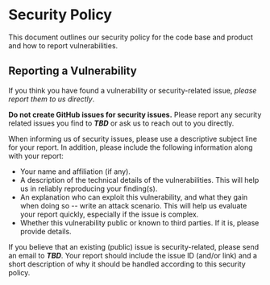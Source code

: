 # Security Policy

This document outlines our security policy for the code base and product and how to report vulnerabilities.

## Reporting a Vulnerability

If you think you have found a vulnerability or security-related issue, _please report them to us directly_.

**Do not create GitHub issues for security issues.** Please report any security related issues you find to **_TBD_** or ask us to reach out to you directly.

When informing us of security issues, please use a descriptive subject line for your report. In addition, please include the following information along with your report:

- Your name and affiliation (if any).
- A description of the technical details of the vulnerabilities. This will help us in reliably reproducing your finding(s).
- An explanation who can exploit this vulnerability, and what they gain when doing so -- write an attack scenario. This will help us evaluate your report quickly, especially if the issue is complex.
- Whether this vulnerability public or known to third parties. If it is, please provide details.

If you believe that an existing (public) issue is security-related, please send an email to **_TBD_**. Your report should include the issue ID (and/or link) and a short description of why it should be handled according to this security policy.
